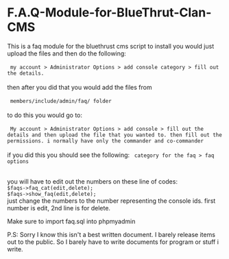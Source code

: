 # F.A.Q-Module-for-BlueThrut-Clan-CMS
<p> This is a faq module for the bluethrust cms script
    to install you would just upload the files and then do the following: <br/>
    <br/>
    <code> my account > Administrator Options > add console category > fill out the details. </code><br/>
    <br/>
    then after you did that you would add the files from <br/>
    <br/>
    <code> members/include/admin/faq/ folder </code><br/>
    <br/>
    to do this you would go to:<br/>
    <br/>
    <code> My account > Administrator Options > add console > fill out the details and then upload the file that you wanted to. then fill out the permissions. i normally have only the commander and co-commander </code><br/>
    <br/>
    if you did this you should see the following: <code> category for the faq > faq options </code><br>
    <br>
</p>
<p> you will have to edit out the numbers on these line of codes: <br/>
<code>$faqs->faq_cat(edit,delete);</code> <br/>
<code>$faqs->show_faq(edit,delete);</code><br/>
just change the numbers to the number representing the console ids. first number is edit, 2nd line is for delete.</p>
<p> Make sure to import faq.sql into phpmyadmin</p>
<p>P.S: Sorry I know this isn't a best written document. I barely release items out to the public. So I barely have to write documents for program or stuff i write.</p>
